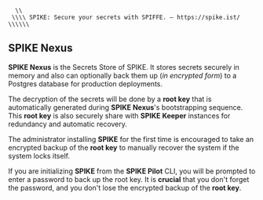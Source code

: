 ```text
  \\ 
 \\\\ SPIKE: Secure your secrets with SPIFFE. — https://spike.ist/
\\\\\\
```

## SPIKE Nexus

**SPIKE Nexus** is the Secrets Store of SPIKE. It stores secrets securely in
memory and also can optionally back them up (*in encrypted form*) to a Postgres
database for production deployments.

The decryption of the secrets will be done by a **root key** that is automatically
generated during **SPIKE Nexus**'s bootstrapping sequence. This **root key**
is also securely share with **SPIKE Keeper** instances for redundancy and 
automatic recovery.

The administrator installing **SPIKE** for the first time is encouraged to take
an encrypted backup of the **root key** to manually recover the system if the
system locks itself.

If you are initializing **SPIKE** from the **SPIKE Pilot** CLI, you will be 
prompted to enter a password to back up the root key. It is **crucial** that 
you don't forget the password, and you don't lose the encrypted backup of
the **root key**.
